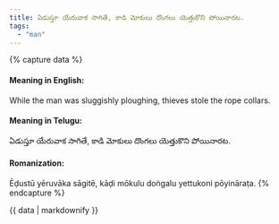 ```yaml
---
title: ఏడుస్తూ యేరువాక సాగితే, కాడి మోకులు దొంగలు యెత్తుకొని పోయినారట.
tags:
  - "man"
---
```


{% capture data %}
#### Meaning in English:
While the man was sluggishly ploughing, thieves stole the rope collars.

#### Meaning in Telugu:
ఏడుస్తూ యేరువాక సాగితే, కాడి మోకులు దొంగలు యెత్తుకొని పోయినారట.

#### Romanization:
Ēḍustū yēruvāka sāgitē, kāḍi mōkulu doṅgalu yettukoni pōyināraṭa.
{% endcapture %}

{{ data | markdownify }}

